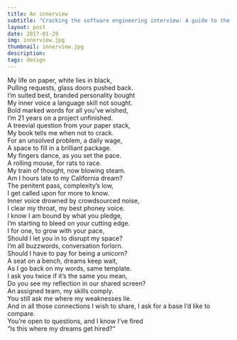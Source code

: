 ```yaml
---
title: An innerview
subtitle: "Cracking the software engineering interview: A guide to the process"
layout: post
date: 2017-01-29
img: innerview.jpg
thumbnail: innerview.jpg
description: 
tags: design
---
```


My life on paper, white lies in black,  
Pulling requests, glass doors pushed back.  
I’m suited best, branded personality bought  
My inner voice a language skill not sought.  
Bold marked words for all you’ve wished,  
I’m 21 years on a project unfinished.  
A treevial question from your paper stack,  
My book tells me when not to crack.  
For an unsolved problem, a daily wage,  
A space to fill in a brilliant package.  
My fingers dance, as you set the pace.  
A rolling mouse, for rats to race.  
My train of thought, now blowing steam.  
Am I hours late to my California dream?  
The penitent pass, complexity’s low,  
I get called upon for more to know.  
Inner voice drowned by crowdsourced noise,  
I clear my throat, my best phoney voice.  
I know I am bound by what you pledge,  
I’m starting to bleed on your cutting edge.  
I for one, to grow with your pace,  
Should I let you in to disrupt my space?  
I’m all buzzwords, conversation forlorn.  
Should I have to pay for being a unicorn?  
A seat on a bench, dreams keep wait,  
As I go back on my words, same template.  
I ask you twice if it’s the same you mean,  
Do you see my reflection in our shared screen?  
An assigned team, my skills comply.  
You still ask me where my weaknesses lie.  
And in all those connections I wish to share, 
I ask for a base I’d like to compare.  
You’re open to questions, and I know I’ve fired  
“Is this where my dreams get hired?“  